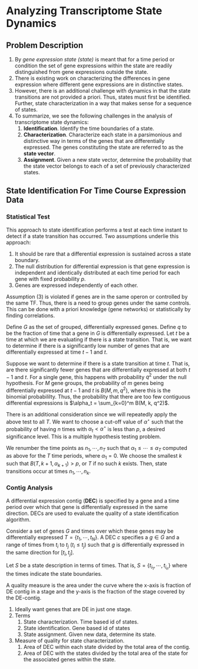 # Analyzing Transcriptome State Dynamics

## Problem Description

1. By *gene expression state (state)* is meant that for a time period or condition the set of gene expressions within the state are readily distinguished from gene expressions outside the state.
2. There is existing work on characterizing the differences in gene expression where different gene expressions are in distinctive states.
3. However, there is an additional challenge with dynamics in that the state transitions are not provided a priori. Thus, states must first be identified. Further, state characterization in a way that makes sense for a sequence of states.
4. To summarize, we see the following challenges in the analysis of transcriptome state dynamics:
    1. **Identification**. Identify the time boundaries of a state.
    2. **Characterization**. Characterize each state in a parsimonious and distinctive way in terms of the genes that are differentially expressed. The genes constituting the state are referred to as the **state vector**.
    3. **Assignment**. Given a new state vector, determine the probability that the state vector belongs to each of a set of previously characterized states.

## State Identification For Time Course Expression Data

### Statistical Test
This approach to state identification performs a test at each time instant to detect if a state transition has occurred. Two assumptions underlie this approach:

1. It should be rare that a differential expression is sustained across a state boundary.
2. The null distribution for differential expression is that gene expression is independent and identically distributed at each time period for each gene with fixed probability $p$.
3. Genes are expressed independently of each other.

Assumption (3) is violated if genes are in the same operon or controlled by the same TF. Thus, there is a need to group genes under the same controls. This can be done with a priori knowledge (gene networks) or statistically by finding correlations.

Define $G$ as the set of grouped, differentially expressed genes. Define $q$ to be the fraction of time that a gene in $G$ is differentially expressed. Let $t$ be a time at which we are evaluating if there is a state transition. That is, we want to determine if there is a significantly low number of genes that are differentially expressed at time $t-1$ and $t$.

Suppose we want to determine if there is a state transition at time $t$.
That is, are there significantly fewer genes that are differentially expressed at both $t-1$ and $t$.
For a single gene, this happens with probability $q^2$ under the null hypothesis.
For $M$ gene groups, the probability of $m$ genes being differentially expressed at $t-1$ and $t$ is
$B(M, m, q^2)$, where this is the binomial probabililty.
Thus, the probability that there are too few contiguous differential expressions is $\alpha_t = \sum_{k=0}^m B(M, k, q^2)$. 

There is an additional consideration since we will repeatedly apply the above test to all $T$. We want to choose a cut-off value of $\alpha^\star$ such that the probability of having $n$ times with $\alpha_t < \alpha^\star$ is less than $p$, a desired significance level. This is a multiple hypothesis testing problem.

We renumber the time points as $n_1 , \cdots, n_T$ such that $\alpha_1 \leq \cdots \leq \alpha_T$ computed as above for the $T$ time periods, where $\alpha_1 = 0$.
We choose the smallest $k$ such that
$B(T, k+1, \alpha_{k+1}) > p$, or $T$ if no such $k$ exists. Then, state transitions occur at times $n_1 , \cdots, n_k$.


### Contig Analysis
A differential expression contig (**DEC**) is specified by a gene and a time period over which that gene is differentially expressed in the same direction. DECs are used to evaluate the quality of a state identification algorithm.

Consider a set of genes $G$ and times over which these genes may be differentially expressed $T = \{t_1 , \cdots, t_N \}$. A DEC $c$ specifies a $g \in G$ and a range of times from $t_i$ to $t_j$ ($t_i \leq t_j$) such that $g$ is differentially expressed in the same direction for $[t_i, t_j]$.

Let $S$ be a state description in terms of times. That is, $S = \{t_{i_1}, \cdots, t_{i_n} \}$ where the times indicate the state boundaries.

A quality measure is the area under the curve where the x-axis is fraction of DE contig in a stage and the y-axis is the fraction of the stage covered by the DE-contig.

1. Ideally want genes that are DE in just one stage.
2. Terms
   1. State characterization. Time based id of states.
   2. State identification. Gene based id of states
   3. State assignment. Given new data, determine its state.
1. Measure of quality for state characterization.
   1. Area of DEC within each state divided by the total area of the contig.
   2. Area of DEC with the states divided by the total area of the state for the associated genes within the state.